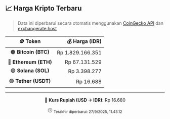 

<!-- HARGA_KRIPTO -->
## 📈 Harga Kripto Terbaru

> Data ini diperbarui secara otomatis menggunakan [CoinGecko API](https://www.coingecko.com/) dan [exchangerate.host](https://exchangerate.host/)

<div align="center">

| 🪙 Token | 💰 Harga (IDR) |
|:------:|---------------:|
| 🟠 **Bitcoin (BTC)**   | Rp 1.829.166.351 |
| 🔵 **Ethereum (ETH)**  | Rp 67.131.529 |
| 🟣 **Solana (SOL)**    | Rp 3.398.277 |
| 🟢 **Tether (USDT)**   | Rp 16.688 |

---

💱 **Kurs Rupiah (USD → IDR)**: Rp 16.680

🕒 <sub>Terakhir diperbarui: 27/9/2025, 11.43.12</sub>

</div>
<!-- /HARGA_KRIPTO -->